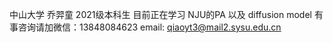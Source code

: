 中山大学 乔羿童 2021级本科生
目前正在学习 NJU的PA 以及 diffusion model
有事咨询请加微信：13848084623
email: qiaoyt3@mail2.sysu.edu.cn

<!---
bingfeng613/bingfeng613 is a ✨ special ✨ repository because its `README.md` (this file) appears on your GitHub profile.
You can click the Preview link to take a look at your changes.
--->
